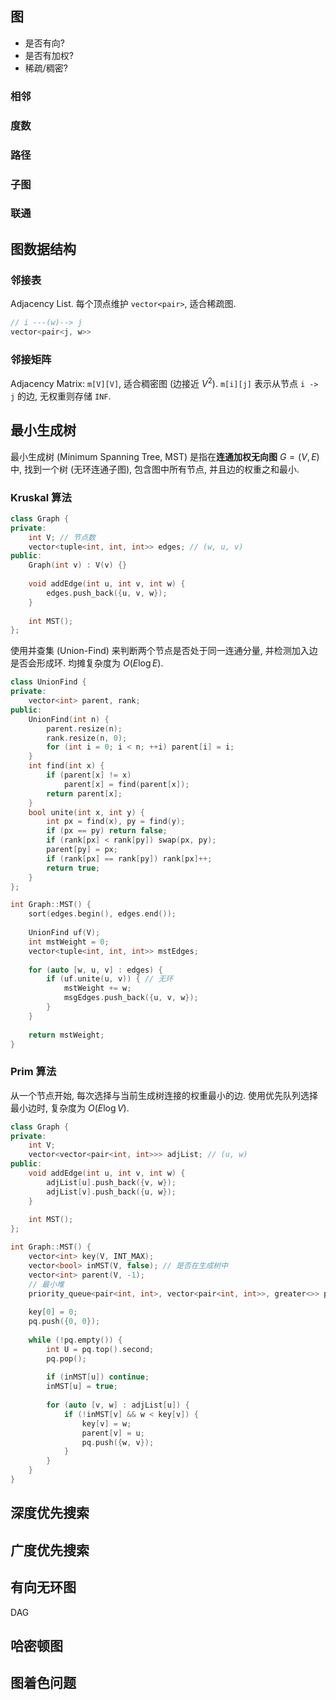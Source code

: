 ## 图

- 是否有向?
- 是否有加权?
- 稀疏/稠密?

### 相邻

### 度数

### 路径

### 子图

### 联通

## 图数据结构

### 邻接表

Adjacency List. 每个顶点维护 `vector<pair>`, 适合稀疏图. 

```cpp
// i ---(w)--> j
vector<pair<j, w>>
```

### 邻接矩阵

Adjacency Matrix: `m[V][V]`, 适合稠密图 (边接近 $V^{2}$). `m[i][j]` 表示从节点 `i -> j` 的边, 无权重则存储 `INF`.

## 最小生成树

最小生成树 (Minimum Spanning Tree, MST) 是指在**连通加权无向图** $G=(V,E)$ 中, 找到一个树 (无环连通子图), 包含图中所有节点, 并且边的权重之和最小. 

### Kruskal 算法

```cpp 
class Graph {
private:
	int V; // 节点数
	vector<tuple<int, int, int>> edges; // (w, u, v)
public:
	Graph(int v) : V(v) {}
	
	void addEdge(int u, int v, int w) {
		edges.push_back({u, v, w});
	}
	
	int MST();
};

```

使用并查集 (Union-Find) 来判断两个节点是否处于同一连通分量, 并检测加入边是否会形成环. 均摊复杂度为 $O(E\log E)$.

```cpp
class UnionFind {
private:
	vector<int> parent, rank;
public:
	UnionFind(int n) {
		parent.resize(n);
		rank.resize(n, 0);
		for (int i = 0; i < n; ++i) parent[i] = i;
	}
	int find(int x) {
		if (parent[x] != x) 
			parent[x] = find(parent[x]);
		return parent[x];
	}
	bool unite(int x, int y) {
		int px = find(x), py = find(y);
		if (px == py) return false; 
		if (rank[px] < rank[py]) swap(px, py);
		parent[py] = px;
		if (rank[px] == rank[py]) rank[px]++;
		return true;
	}
};
```

```cpp
int Graph::MST() {
	sort(edges.begin(), edges.end()); 
	
	UnionFind uf(V);
	int mstWeight = 0;
	vector<tuple<int, int, int>> mstEdges;
	
	for (auto [w, u, v] : edges) {
		if (uf.unite(u, v)) { // 无环
			mstWeight += w;
			msgEdges.push_back({u, v, w});
		}
	}
	
	return mstWeight;
}
```

### Prim 算法

从一个节点开始, 每次选择与当前生成树连接的权重最小的边. 使用优先队列选择最小边时, 复杂度为 $O(E\log V)$.

```cpp
class Graph {
private:
	int V;
	vector<vector<pair<int, int>>> adjList; // (u, w)
public:
	void addEdge(int u, int v, int w) {
		adjList[u].push_back({v, w});
		adjList[v].push_back({u, w});
	}
	
	int MST();
};
```

```cpp
int Graph::MST() {
	vector<int> key(V, INT_MAX); 
	vector<bool> inMST(V, false); // 是否在生成树中
	vector<int> parent(V, -1); 
	// 最小堆
	priority_queue<pair<int, int>, vector<pair<int, int>>, greater<>> pq; 
	
	key[0] = 0; 
	pq.push({0, 0}); 
	
	while (!pq.empty()) {
		int U = pq.top().second; 
		pq.pop();
		
		if (inMST[u]) continue; 
		inMST[u] = true; 
		
		for (auto [v, w] : adjList[u]) {
			if (!inMST[v] && w < key[v]) {
				key[v] = w;
				parent[v] = u;
				pq.push({w, v});
			}
		}
	}
}
```

## 深度优先搜索

## 广度优先搜索

## 有向无环图
DAG 

## 哈密顿图

## 图着色问题
